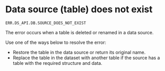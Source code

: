 # Data source (table) does not exist

`ERR.DS_API.DB.SOURCE_DOES_NOT_EXIST`

The error occurs when a table is deleted or renamed in a data source.

Use one of the ways below to resolve the error:

* Restore the table in the data source or return its original name.
* Replace the table in the dataset with another table if the source has a table with the required structure and data.